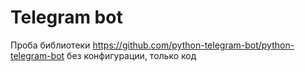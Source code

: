 # Telegram bot
Проба библиотеки https://github.com/python-telegram-bot/python-telegram-bot без конфигурации, только код
